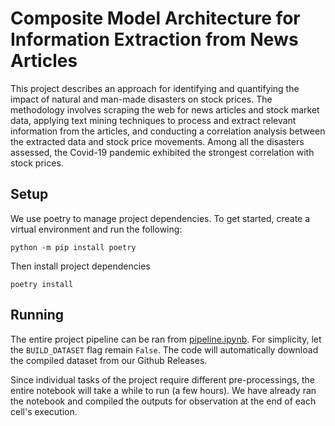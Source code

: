 # Composite Model Architecture for Information Extraction from News Articles

This project describes an approach for identifying and quantifying the impact of natural and man-made disasters on stock prices. The methodology involves scraping the web for news articles and stock market data, applying text mining techniques to process and extract relevant information from the articles, and conducting a correlation analysis between the extracted data and stock price movements. Among all the disasters assessed, the Covid-19 pandemic exhibited the strongest correlation with stock prices.


## Setup

We use poetry to manage project dependencies. To get started, create a virtual environment and run the following:

```shell
python -m pip install poetry
```

Then install project dependencies
```shell
poetry install
```

## Running

The entire project pipeline can be ran from [pipeline.ipynb](./pipeline.ipynb).
For simplicity, let the `BUILD_DATASET` flag remain `False`. The code will automatically download the compiled dataset from our Github Releases.

Since individual tasks of the project require different pre-processings, the entire notebook will take a while to run (a few hours). We have already ran the notebook and compiled the outputs for observation at the end of each cell's execution.
